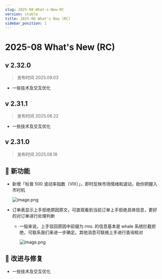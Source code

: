 ```yaml
---
slug: 2025-08-What-s-New-RC
version: stable
title: 2025-08 What's New (RC)
sidebar_position: 1
---
```



# 2025-08 What's New (RC)


## v 2.32.0

> 发布时间   2025.09.03
- 一些技术及交互优化

## v 2.31.1

> 发布时间   2025.08.22
- 一些技术及交互优化

## v 2.31.0

> 发布时间   2025.08.18

## 🎉 新功能

- 新增「标普 500 波动率指数（VIX）」，即时反映市场情绪和波动，助你把握入市时机

    ![image.png](/assets/6c5a64150318cf10754cb69b0c129861.png)

- 订单表显示上手拒绝原因原文，可直观看到当前订单上手拒绝具体信息，更好的对订单进行处理判断
    - 一般来说，上手驳回原因中前缀为 rms. 的信息基本是 whale 系统拦截拒绝，可联系我们来进一步确定。其他消息可联络上手进行查询核对

        ![image.png](/assets/a17fd9a384899d68b4f8ef8e3d5dfb7e.png)


## 📌 改进与修复

- 一些技术及交互优化
